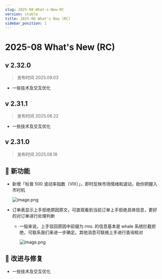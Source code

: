 ```yaml
---
slug: 2025-08-What-s-New-RC
version: stable
title: 2025-08 What's New (RC)
sidebar_position: 1
---
```



# 2025-08 What's New (RC)


## v 2.32.0

> 发布时间   2025.09.03
- 一些技术及交互优化

## v 2.31.1

> 发布时间   2025.08.22
- 一些技术及交互优化

## v 2.31.0

> 发布时间   2025.08.18

## 🎉 新功能

- 新增「标普 500 波动率指数（VIX）」，即时反映市场情绪和波动，助你把握入市时机

    ![image.png](/assets/6c5a64150318cf10754cb69b0c129861.png)

- 订单表显示上手拒绝原因原文，可直观看到当前订单上手拒绝具体信息，更好的对订单进行处理判断
    - 一般来说，上手驳回原因中前缀为 rms. 的信息基本是 whale 系统拦截拒绝，可联系我们来进一步确定。其他消息可联络上手进行查询核对

        ![image.png](/assets/a17fd9a384899d68b4f8ef8e3d5dfb7e.png)


## 📌 改进与修复

- 一些技术及交互优化
